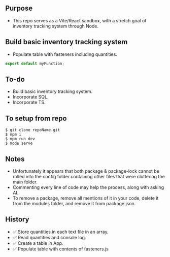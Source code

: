 ## Purpose
- This repo serves as a Vite/React sandbox, with a stretch goal of inventory tracking system through Node.

## Build basic inventory tracking system
- Populate table with fasteners including quantities.

``` js
export default myFunction;
```

## To-do

- Build basic inventory tracking system.
- Incorporate SQL.
- Incorporate TS.


## To setup from repo

``` shell
$ git clone repoName.git
$ npm i
$ npm run dev
$ node serve
```

## Notes
- Unfortunately it appears that both package & package-lock cannot be rolled into the config folder containing other files that were cluttering the main folder.
- Commenting every line of code may help the process, along with asking AI.
- To remove a package, remove all mentions of it in your code, delete it from the modules folder, and remove it from package.json.

## History
- ✅ Store quantities in each text file in an array.
- ✅ Read quantities and console log.
- ✅ Create a table in App.
- ✅ Populate table with contents of fasteners.js
